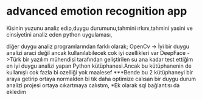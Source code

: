 # advanced emotion recognition app
 Kisinin yuzunu analiz edip,duygu durumunu,tahmini ırkını,tahmini yasini ve cinsiyetini analiz eden python uygulaması,

 diğer duygu analiz programlarından farklı olarak;
 OpenCv -> İyi bir duygu analizi araci değil ancak kullanılabilecek cok iyi ozellikleri var 
 DeepFace ->Türk bir yazılım mühendisi tarafından geliştirilen su ana kadar test ettiğim en iyi duygu analizi yapan Python kütüphanesi.Ancak bu kütüphanenin de kullanışlı cok fazla bi ozelliği yok maalesef
 ***Bende bu 2 kütüphaneyi bir araya getirip ortaya normalden bi tık daha optimize calısan bir duygu durum analizi projesi ortaya cıkartmaya calıstım,
 *Ek olarak sql bağlantısı da ekledim
